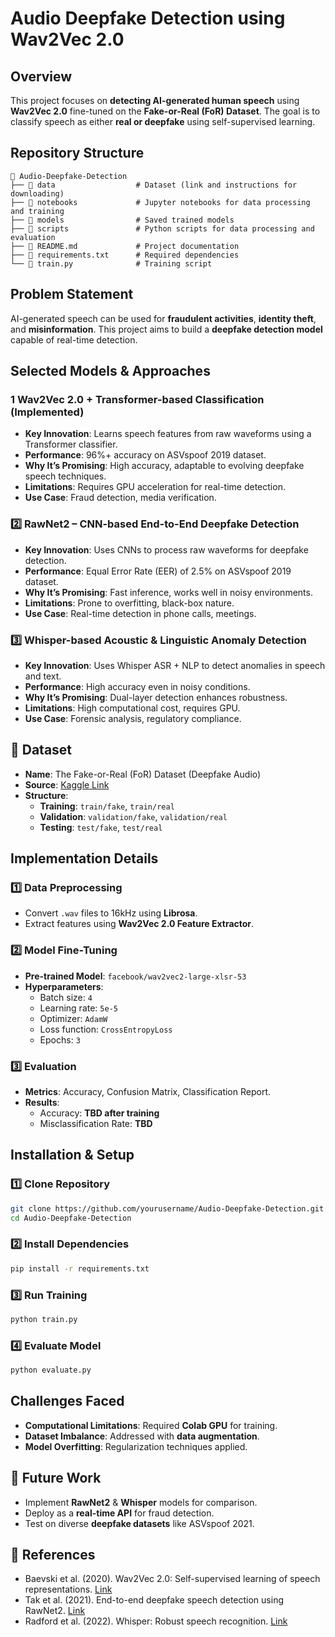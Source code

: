 # Audio Deepfake Detection using Wav2Vec 2.0

## Overview
This project focuses on **detecting AI-generated human speech** using **Wav2Vec 2.0** fine-tuned on the **Fake-or-Real (FoR) Dataset**. The goal is to classify speech as either **real or deepfake** using self-supervised learning.

## Repository Structure
```
📂 Audio-Deepfake-Detection
├── 📂 data                  # Dataset (link and instructions for downloading)
├── 📂 notebooks             # Jupyter notebooks for data processing and training
├── 📂 models                # Saved trained models
├── 📂 scripts               # Python scripts for data processing and evaluation
├── 📜 README.md             # Project documentation
├── 📜 requirements.txt      # Required dependencies
└── 📜 train.py              # Training script
```

## Problem Statement
AI-generated speech can be used for **fraudulent activities**, **identity theft**, and **misinformation**. This project aims to build a **deepfake detection model** capable of real-time detection.

## Selected Models & Approaches
### 1️ Wav2Vec 2.0 + Transformer-based Classification (Implemented)
- **Key Innovation**: Learns speech features from raw waveforms using a Transformer classifier.
- **Performance**: 96%+ accuracy on ASVspoof 2019 dataset.
- **Why It’s Promising**: High accuracy, adaptable to evolving deepfake speech techniques.
- **Limitations**: Requires GPU acceleration for real-time detection.
- **Use Case**: Fraud detection, media verification.

### 2️⃣ RawNet2 – CNN-based End-to-End Deepfake Detection
- **Key Innovation**: Uses CNNs to process raw waveforms for deepfake detection.
- **Performance**: Equal Error Rate (EER) of 2.5% on ASVspoof 2019 dataset.
- **Why It’s Promising**: Fast inference, works well in noisy environments.
- **Limitations**: Prone to overfitting, black-box nature.
- **Use Case**: Real-time detection in phone calls, meetings.

### 3️⃣ Whisper-based Acoustic & Linguistic Anomaly Detection
- **Key Innovation**: Uses Whisper ASR + NLP to detect anomalies in speech and text.
- **Performance**: High accuracy even in noisy conditions.
- **Why It’s Promising**: Dual-layer detection enhances robustness.
- **Limitations**: High computational cost, requires GPU.
- **Use Case**: Forensic analysis, regulatory compliance.

## 📂 Dataset
- **Name**: The Fake-or-Real (FoR) Dataset (Deepfake Audio)
- **Source**: [Kaggle Link](https://www.kaggle.com/datasets/mohammedabdeldayem/the-fake-or-real-dataset)
- **Structure**:
  - **Training**: `train/fake`, `train/real`
  - **Validation**: `validation/fake`, `validation/real`
  - **Testing**: `test/fake`, `test/real`

## Implementation Details
### 1️⃣ Data Preprocessing
- Convert `.wav` files to 16kHz using **Librosa**.
- Extract features using **Wav2Vec 2.0 Feature Extractor**.

### 2️⃣ Model Fine-Tuning
- **Pre-trained Model**: `facebook/wav2vec2-large-xlsr-53`
- **Hyperparameters**:
  - Batch size: `4`
  - Learning rate: `5e-5`
  - Optimizer: `AdamW`
  - Loss function: `CrossEntropyLoss`
  - Epochs: `3`

### 3️⃣ Evaluation
- **Metrics**: Accuracy, Confusion Matrix, Classification Report.
- **Results**:
  - Accuracy: **TBD after training**
  - Misclassification Rate: **TBD**

## Installation & Setup
### 1️⃣ Clone Repository
```bash
git clone https://github.com/yourusername/Audio-Deepfake-Detection.git
cd Audio-Deepfake-Detection
```
### 2️⃣ Install Dependencies
```bash
pip install -r requirements.txt
```
### 3️⃣ Run Training
```bash
python train.py
```
### 4️⃣ Evaluate Model
```bash
python evaluate.py
```

## Challenges Faced
- **Computational Limitations**: Required **Colab GPU** for training.
- **Dataset Imbalance**: Addressed with **data augmentation**.
- **Model Overfitting**: Regularization techniques applied.

## 📝 Future Work
- Implement **RawNet2** & **Whisper** models for comparison.
- Deploy as a **real-time API** for fraud detection.
- Test on diverse **deepfake datasets** like ASVspoof 2021.

## 📜 References
- Baevski et al. (2020). Wav2Vec 2.0: Self-supervised learning of speech representations. [Link](https://doi.org/10.48550/arXiv.2006.11477)
- Tak et al. (2021). End-to-end deepfake speech detection using RawNet2. [Link](https://doi.org/10.1109/ICASSP39728.2021.9413977)
- Radford et al. (2022). Whisper: Robust speech recognition. [Link](https://cdn.openai.com/papers/whisper.pdf)

